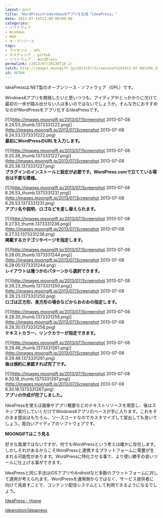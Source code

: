 ```yaml
---
layout: post
title: "WordPressからWindows8アプリを生成「IdeaPress」"
date: 2013-07-16T21:00:00+09:00
categories:
- ソフトウェア
- Windows
- Web
- オープンソース
tags: 
- ライセンス - GPL
- ホスティング - github
- ソフトウェア - WordPress
permalink: /2013/07/20130716-2/
catch: http://images.moongift.jp/2013/07/Screenshot%202013-07-08%208.28.00_thumb.1373331244.png
id: 46304
---
```

IdeaPressは.NET製のオープンソース・ソフトウェア（GPL）です。

  
  

Windows8アプリを開発したいと思いつつも、アイディアやとっかかりに欠けて最初の一歩が踏み出せない人は多いのではないでしょうか。そんな方におすすめなのがWordPressをアプリ化するIdeaPressです。

  

[![](http://images.moongift.jp/2013/07/Screenshot 2013-07-08 8.24.53_thumb.1373331222.png)](http://images.moongift.jp/2013/07/Screenshot 2013-07-08 8.24.53.1373331222.png)  
**最初にWordPressのURLを入力します。**

  

[![](http://images.moongift.jp/2013/07/Screenshot 2013-07-08 8.25.38_thumb.1373331227.png)](http://images.moongift.jp/2013/07/Screenshot 2013-07-08 8.25.38.1373331227.png)  
**プラグインのインストールと設定が必要です。WordPress.comで立てている場合は不要な模様。**

  

[![](http://images.moongift.jp/2013/07/Screenshot 2013-07-08 8.26.53_thumb.1373331231.png)](http://images.moongift.jp/2013/07/Screenshot 2013-07-08 8.26.53.1373331231.png)  
**アプリ名や説明、ロゴなどを差し替えられます。**

  

[![](http://images.moongift.jp/2013/07/Screenshot 2013-07-08 8.27.33_thumb.1373331236.png)](http://images.moongift.jp/2013/07/Screenshot 2013-07-08 8.27.33.1373331236.png)  
**掲載するカテゴリやページを指定します。**

  

[![](http://images.moongift.jp/2013/07/Screenshot 2013-07-08 8.28.00_thumb.1373331244.png)](http://images.moongift.jp/2013/07/Screenshot 2013-07-08 8.28.00.1373331244.png)  
**レイアウトは幾つかのパターンから選択できます。**

  

[![](http://images.moongift.jp/2013/07/Screenshot 2013-07-08 8.28.23_thumb.1373331250.png)](http://images.moongift.jp/2013/07/Screenshot 2013-07-08 8.28.23.1373331250.png)  
**ロゴは正方形、長方形の場合などからおのおの指定します。**

  

[![](http://images.moongift.jp/2013/07/Screenshot 2013-07-08 8.28.30_thumb.1373331256.png)](http://images.moongift.jp/2013/07/Screenshot 2013-07-08 8.28.30.1373331256.png)  
**テキストカラー、リンクカラーが指定できます。**

  

[![](http://images.moongift.jp/2013/07/Screenshot 2013-07-08 8.29.48_thumb.1373331261.png)](http://images.moongift.jp/2013/07/Screenshot 2013-07-08 8.29.48.1373331261.png)  
**後は規約に承諾すれば完了です。**

  

[![](http://images.moongift.jp/2013/07/Screenshot 2013-07-08 8.30.18_thumb.1373331267.png)](http://images.moongift.jp/2013/07/Screenshot 2013-07-08 8.30.18.1373331267.png)  
**アプリの作成が完了しました。**

  

IdeaPressを使えば画像やアプリ概要などのテキストリソースを用意し、後はステップ実行していくだけでWindows8アプリのベースが手に入ります。これをそのまま提出はもちろん、ソースコードなのでカスタマイズして提出しても良いでしょう。面白いアイディアのソフトウェアです。

  
  
  

**MOONGIFTはこう見る**

  

好きな風潮ではないですが、何でもWordPressという考えは確かに存在します。しかしそれがあるからこそWordPressと連携するプラットフォームに需要が生まれる可能性があります。WordPressに特化させる事で、より使い勝手の良いツールに仕上げる事ができます。

  

IdeaPressと同じ手法はiOSアプリやAndroidなど多数のプラットフォームに対して適用が考えられます。WordPressを運用側からではなく、サービス提供者に向けて見直すことで、コンテンツ配信システムとして利用できるようになるでしょう。

  

[IdeaPress - Home](http://www.ideapress.me/)

  
  

[ideanotion/ideapress](https://github.com/ideanotion/ideapress)

